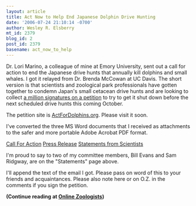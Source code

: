 ```yaml
---
layout: article
title: Act Now to Help End Japanese Dolphin Drive Hunting
date: '2006-07-24 21:10:14 -0700'
author: Wesley R. Elsberry
mt_id: 2379
blog_id: 2
post_id: 2379
basename: act_now_to_help
---
```

Dr. Lori Marino, a colleague of mine at Emory University, sent out a call for action to end the Japanese drive hunts that annually kill dolphins and small whales. I got it relayed from Dr. Brenda McCowan at UC Davis. The short version is that scientists and zoological park professionals have gotten together to condemn Japan's small cetacean drive hunts and are looking to collect [a million signatures on a petition](http://www.theoceanproject.org/actfordolphins/) to try to get it shut down before the next scheduled drive hunts this coming October. 

The petition site is [ActForDolphins.org](http://www.actfordolphins.org). Please visit it soon.

I've converted the three MS Word documents that I received as attachments to the safer and more portable Adobe Acrobat PDF format.

[Call For Action](http://onlinezoologists.com/projects/nodrivehunt/end_japanese_drive_hunt.pdf)
[Press Release](http://onlinezoologists.com/projects/nodrivehunt/dolphin_drive_press_release.pdf)
[Statements from Scientists](http://onlinezoologists.com/projects/nodrivehunt/dolphin_drive_press_statements_final.pdf)

I'm proud to say to two of my committee members, Bill Evans and Sam Ridgway, are on the "Statements" page above.

I'll append the text of the email I got. Please pass on word of this to your friends and acquaintances. Please also note here or on O.Z. in the comments if you sign the petition.

**(Continue reading at [Online Zoologists](http://www.onlinezoologists.com/cs/node/19))**
